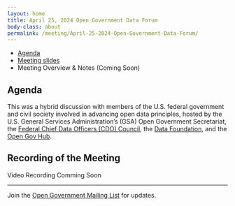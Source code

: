 ```yaml
---
layout: home
title: April 25, 2024 Open Government Data Forum
body-class: about
permalink: /meeting/April-25-2024-Open-Government-Data-Forum/
---
```


* [Agenda](assets/files/04252024_Open_Government_Data_Forum_Agenda.pdf)
* [Meeting slides](assets/files/04252024_Open_Data_Forum_Slides.pdf)
* Meeting Overview & Notes (Coming Soon)

## Agenda

This was a hybrid discussion with members of the U.S. federal government and civil society involved in advancing open data principles, hosted by the U.S. General Services Administration’s (GSA) Open Government Secretariat, the [Federal Chief Data Officers (CDO) Council](https://www.cdo.gov), the [Data Foundation](https://www.datafoundation.org), and the [Open Gov Hub](https://www.opengovhub.org).

## Recording of the Meeting

Video Recording Comming Soon

---

Join the [Open Government Mailing List](https://open.usa.gov/mailing-list/) for updates.
